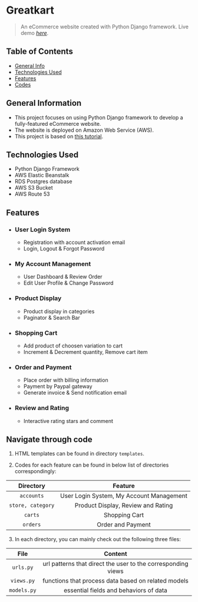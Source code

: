 # Greatkart
> An eCommerce website created with Python Django framework.
> Live demo [_here_](https://djangokart.com). 

## Table of Contents
* [General Info](#general-information)
* [Technologies Used](#technologies-used)
* [Features](#features)
* [Codes](#navigate-through-code)


## General Information
- This project focuses on using Python Django framework to develop a fully-featured eCommerce website.
- The website is deployed on Amazon Web Service (AWS).
- This project is based on [this tutorial](https://www.udemy.com/course/django-ecommerce-project-based-course-python-django-web-development/). 


## Technologies Used
- Python Django Framework
- AWS Elastic Beanstalk
- RDS Postgres database
- AWS S3 Bucket
- AWS Route 53


## Features
- ### User Login System
  * Registration with account activation email
  * Login, Logout & Forgot Password
  
- ### My Account Management 
  * User Dashboard & Review Order
  * Edit User Profile & Change Password
  
- ### Product Display
  * Product display in categories
  * Paginator & Search Bar
  
- ### Shopping Cart
  * Add product of choosen variation to cart
  * Increment & Decrement quantity, Remove cart item
  
- ### Order and Payment
  * Place order with billing information
  * Payment by Paypal gateway
  * Generate invoice & Send notification email
  
- ### Review and Rating
  * Interactive rating stars and comment


## Navigate through code
1. HTML templates can be found in directory `templates`.

2. Codes for each feature can be found in below list of directories correspondingly:
>
| Directory | Feature |
| :---: | :---: |
| `accounts` | User Login System, My Account Management |
| `store, category` | Product Display, Review and Rating |
| `carts` | Shopping Cart |
| `orders` | Order and Payment |

3. In each directory, you can mainly check out the following three files:
>
| File | Content |
| :---: | :---: |
| `urls.py`   |  url patterns that direct the user to the corresponding views |
| `views.py`  |  functions that process data based on related models |
| `models.py` |  essential fields and behaviors of data |
